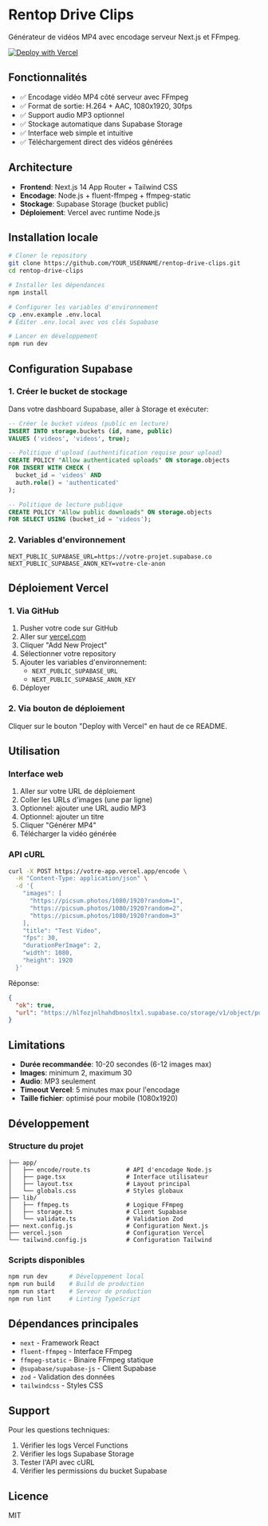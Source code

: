 # Rentop Drive Clips

Générateur de vidéos MP4 avec encodage serveur Next.js et FFmpeg.

[![Deploy with Vercel](https://vercel.com/button)](https://vercel.com/new/clone?repository-url=https://github.com/YOUR_USERNAME/rentop-drive-clips&env=NEXT_PUBLIC_SUPABASE_URL,NEXT_PUBLIC_SUPABASE_ANON_KEY)

## Fonctionnalités

- ✅ Encodage vidéo MP4 côté serveur avec FFmpeg
- ✅ Format de sortie: H.264 + AAC, 1080x1920, 30fps
- ✅ Support audio MP3 optionnel
- ✅ Stockage automatique dans Supabase Storage
- ✅ Interface web simple et intuitive
- ✅ Téléchargement direct des vidéos générées

## Architecture

- **Frontend**: Next.js 14 App Router + Tailwind CSS
- **Encodage**: Node.js + fluent-ffmpeg + ffmpeg-static
- **Stockage**: Supabase Storage (bucket public)
- **Déploiement**: Vercel avec runtime Node.js

## Installation locale

```bash
# Cloner le repository
git clone https://github.com/YOUR_USERNAME/rentop-drive-clips.git
cd rentop-drive-clips

# Installer les dépendances
npm install

# Configurer les variables d'environnement
cp .env.example .env.local
# Éditer .env.local avec vos clés Supabase

# Lancer en développement
npm run dev
```

## Configuration Supabase

### 1. Créer le bucket de stockage

Dans votre dashboard Supabase, aller à Storage et exécuter:

```sql
-- Créer le bucket videos (public en lecture)
INSERT INTO storage.buckets (id, name, public) 
VALUES ('videos', 'videos', true);

-- Politique d'upload (authentification requise pour upload)
CREATE POLICY "Allow authenticated uploads" ON storage.objects
FOR INSERT WITH CHECK (
  bucket_id = 'videos' AND
  auth.role() = 'authenticated'
);

-- Politique de lecture publique
CREATE POLICY "Allow public downloads" ON storage.objects
FOR SELECT USING (bucket_id = 'videos');
```

### 2. Variables d'environnement

```env
NEXT_PUBLIC_SUPABASE_URL=https://votre-projet.supabase.co
NEXT_PUBLIC_SUPABASE_ANON_KEY=votre-cle-anon
```

## Déploiement Vercel

### 1. Via GitHub

1. Pusher votre code sur GitHub
2. Aller sur [vercel.com](https://vercel.com)
3. Cliquer "Add New Project"
4. Sélectionner votre repository
5. Ajouter les variables d'environnement:
   - `NEXT_PUBLIC_SUPABASE_URL`
   - `NEXT_PUBLIC_SUPABASE_ANON_KEY`
6. Déployer

### 2. Via bouton de déploiement

Cliquer sur le bouton "Deploy with Vercel" en haut de ce README.

## Utilisation

### Interface web

1. Aller sur votre URL de déploiement
2. Coller les URLs d'images (une par ligne)
3. Optionnel: ajouter une URL audio MP3
4. Optionnel: ajouter un titre
5. Cliquer "Générer MP4"
6. Télécharger la vidéo générée

### API cURL

```bash
curl -X POST https://votre-app.vercel.app/encode \
  -H "Content-Type: application/json" \
  -d '{
    "images": [
      "https://picsum.photos/1080/1920?random=1",
      "https://picsum.photos/1080/1920?random=2",
      "https://picsum.photos/1080/1920?random=3"
    ],
    "title": "Test Video",
    "fps": 30,
    "durationPerImage": 2,
    "width": 1080,
    "height": 1920
  }'
```

Réponse:
```json
{
  "ok": true,
  "url": "https://hlfozjnlhahdbnosltxl.supabase.co/storage/v1/object/public/videos/clips/1703123456789.mp4"
}
```

## Limitations

- **Durée recommandée**: 10-20 secondes (6-12 images max)
- **Images**: minimum 2, maximum 30
- **Audio**: MP3 seulement
- **Timeout Vercel**: 5 minutes max pour l'encodage
- **Taille fichier**: optimisé pour mobile (1080x1920)

## Développement

### Structure du projet

```
├── app/
│   ├── encode/route.ts          # API d'encodage Node.js
│   ├── page.tsx                 # Interface utilisateur
│   ├── layout.tsx               # Layout principal
│   └── globals.css              # Styles globaux
├── lib/
│   ├── ffmpeg.ts                # Logique FFmpeg
│   ├── storage.ts               # Client Supabase
│   └── validate.ts              # Validation Zod
├── next.config.js               # Configuration Next.js
├── vercel.json                  # Configuration Vercel
└── tailwind.config.js           # Configuration Tailwind
```

### Scripts disponibles

```bash
npm run dev      # Développement local
npm run build    # Build de production
npm run start    # Serveur de production
npm run lint     # Linting TypeScript
```

## Dépendances principales

- `next` - Framework React
- `fluent-ffmpeg` - Interface FFmpeg
- `ffmpeg-static` - Binaire FFmpeg statique
- `@supabase/supabase-js` - Client Supabase
- `zod` - Validation des données
- `tailwindcss` - Styles CSS

## Support

Pour les questions techniques:
1. Vérifier les logs Vercel Functions
2. Vérifier les logs Supabase Storage
3. Tester l'API avec cURL
4. Vérifier les permissions du bucket Supabase

## Licence

MIT